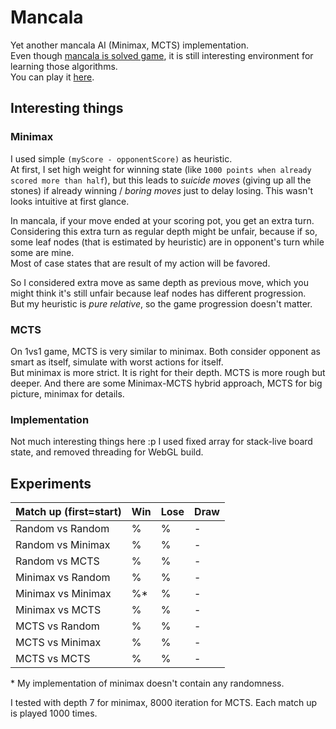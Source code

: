 # Mancala
Yet another mancala AI (Minimax, MCTS) implementation.  
Even though [mancala is solved game](https://jabaier.sitios.ing.uc.cl/iic2622/kalah.pdf), it is still interesting environment for learning those algorithms.  
You can play it [here](https://yapy.itch.io/mancalaai).

## Interesting things
### Minimax
I used simple `(myScore - opponentScore)` as heuristic.  
At first, I set high weight for winning state (like `1000 points when already scored more than half`), but this leads to *suicide moves* (giving up all the stones) if already winning / *boring moves* just to delay losing.
This wasn't looks intuitive at first glance.  

In mancala, if your move ended at your scoring pot, you get an extra turn.  
Considering this extra turn as regular depth might be unfair, because if so, some leaf nodes (that is estimated by heuristic) are in opponent's turn while some are mine.  
Most of case states that are result of my action will be favored.  

So I considered extra move as same depth as previous move, which you might think it's still unfair because leaf nodes has different progression.  
But my heuristic is *pure relative*, so the game progression doesn't matter.

### MCTS
On 1vs1 game, MCTS is very similar to minimax. Both consider opponent as smart as itself, simulate with worst actions for itself.  
But minimax is more strict. It is right for their depth. MCTS is more rough but deeper. And there are some Minimax-MCTS hybrid approach, MCTS for big picture, minimax for details.  

### Implementation
Not much interesting things here :p I used fixed array for stack-live board state, and removed threading for WebGL build.

## Experiments
| Match up (first=start) | Win   | Lose  | Draw  |
| ---------------------- | ----- | ----- | ----- |
| Random vs Random       |     % | %     |     - |
| Random vs Minimax      |     % | %     |     - |
| Random vs MCTS         |     % | %     |     - |
| Minimax vs Random      |     % | %     |     - |
| Minimax vs Minimax     |     %*| %     |     - |
| Minimax vs MCTS        |     % | %     |     - |
| MCTS vs Random         |     % | %     |     - |
| MCTS vs Minimax        |     % | %     |     - |
| MCTS vs MCTS           |     % | %     |     - |

\* My implementation of minimax doesn't contain any randomness.

I tested with depth 7 for minimax, 8000 iteration for MCTS. Each match up is played 1000 times.
